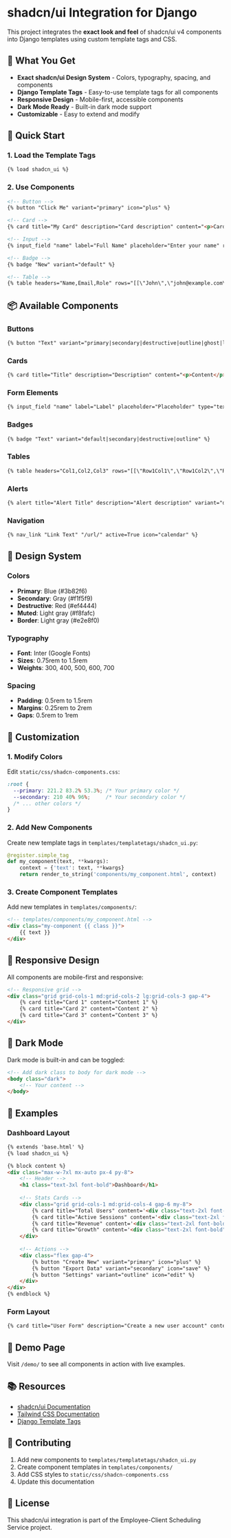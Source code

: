 # shadcn/ui Integration for Django

This project integrates the **exact look and feel** of shadcn/ui v4 components into Django templates using custom template tags and CSS.

## 🎨 **What You Get**

- **Exact shadcn/ui Design System** - Colors, typography, spacing, and components
- **Django Template Tags** - Easy-to-use template tags for all components
- **Responsive Design** - Mobile-first, accessible components
- **Dark Mode Ready** - Built-in dark mode support
- **Customizable** - Easy to extend and modify

## 🚀 **Quick Start**

### 1. Load the Template Tags

```html
{% load shadcn_ui %}
```

### 2. Use Components

```html
<!-- Button -->
{% button "Click Me" variant="primary" icon="plus" %}

<!-- Card -->
{% card title="My Card" description="Card description" content="<p>Card content</p>" %}

<!-- Input -->
{% input_field "name" label="Full Name" placeholder="Enter your name" required=True %}

<!-- Badge -->
{% badge "New" variant="default" %}

<!-- Table -->
{% table headers="Name,Email,Role" rows="[[\"John\",\"john@example.com\",\"Admin\"]]" %}
```

## 📦 **Available Components**

### Buttons
```html
{% button "Text" variant="primary|secondary|destructive|outline|ghost|link" size="sm|default|lg" icon="plus|calendar|edit|trash|save" %}
```

### Cards
```html
{% card title="Title" description="Description" content="<p>Content</p>" footer="<div>Footer</div>" %}
```

### Form Elements
```html
{% input_field "name" label="Label" placeholder="Placeholder" type="text|email|tel|date|time|textarea" required=True %}
```

### Badges
```html
{% badge "Text" variant="default|secondary|destructive|outline" %}
```

### Tables
```html
{% table headers="Col1,Col2,Col3" rows="[[\"Row1Col1\",\"Row1Col2\",\"Row1Col3\"],[\"Row2Col1\",\"Row2Col2\",\"Row2Col3\"]]" %}
```

### Alerts
```html
{% alert title="Alert Title" description="Alert description" variant="default|destructive" %}
```

### Navigation
```html
{% nav_link "Link Text" "/url/" active=True icon="calendar" %}
```

## 🎨 **Design System**

### Colors
- **Primary**: Blue (#3b82f6)
- **Secondary**: Gray (#f1f5f9)
- **Destructive**: Red (#ef4444)
- **Muted**: Light gray (#f8fafc)
- **Border**: Light gray (#e2e8f0)

### Typography
- **Font**: Inter (Google Fonts)
- **Sizes**: 0.75rem to 1.5rem
- **Weights**: 300, 400, 500, 600, 700

### Spacing
- **Padding**: 0.5rem to 1.5rem
- **Margins**: 0.25rem to 2rem
- **Gaps**: 0.5rem to 1rem

## 🔧 **Customization**

### 1. Modify Colors
Edit `static/css/shadcn-components.css`:

```css
:root {
  --primary: 221.2 83.2% 53.3%; /* Your primary color */
  --secondary: 210 40% 96%;     /* Your secondary color */
  /* ... other colors */
}
```

### 2. Add New Components
Create new template tags in `templates/templatetags/shadcn_ui.py`:

```python
@register.simple_tag
def my_component(text, **kwargs):
    context = {'text': text, **kwargs}
    return render_to_string('components/my_component.html', context)
```

### 3. Create Component Templates
Add new templates in `templates/components/`:

```html
<!-- templates/components/my_component.html -->
<div class="my-component {{ class }}">
    {{ text }}
</div>
```

## 📱 **Responsive Design**

All components are mobile-first and responsive:

```html
<!-- Responsive grid -->
<div class="grid grid-cols-1 md:grid-cols-2 lg:grid-cols-3 gap-4">
    {% card title="Card 1" content="Content 1" %}
    {% card title="Card 2" content="Content 2" %}
    {% card title="Card 3" content="Content 3" %}
</div>
```

## 🌙 **Dark Mode**

Dark mode is built-in and can be toggled:

```html
<!-- Add dark class to body for dark mode -->
<body class="dark">
    <!-- Your content -->
</body>
```

## 🎯 **Examples**

### Dashboard Layout
```html
{% extends 'base.html' %}
{% load shadcn_ui %}

{% block content %}
<div class="max-w-7xl mx-auto px-4 py-8">
    <!-- Header -->
    <h1 class="text-3xl font-bold">Dashboard</h1>
    
    <!-- Stats Cards -->
    <div class="grid grid-cols-1 md:grid-cols-4 gap-6 my-8">
        {% card title="Total Users" content='<div class="text-2xl font-bold">1,234</div>' %}
        {% card title="Active Sessions" content='<div class="text-2xl font-bold">567</div>' %}
        {% card title="Revenue" content='<div class="text-2xl font-bold">$12,345</div>' %}
        {% card title="Growth" content='<div class="text-2xl font-bold">+12%</div>' %}
    </div>
    
    <!-- Actions -->
    <div class="flex gap-4">
        {% button "Create New" variant="primary" icon="plus" %}
        {% button "Export Data" variant="secondary" icon="save" %}
        {% button "Settings" variant="outline" icon="edit" %}
    </div>
</div>
{% endblock %}
```

### Form Layout
```html
{% card title="User Form" description="Create a new user account" content='<form class="space-y-6">{% csrf_token %}<div class="grid grid-cols-1 md:grid-cols-2 gap-4">{% input_field "first_name" label="First Name" required=True %}{% input_field "last_name" label="Last Name" required=True %}</div><div>{% input_field "email" label="Email" type="email" required=True %}</div><div>{% input_field "bio" label="Bio" type="textarea" placeholder="Tell us about yourself" %}</div><div class="flex justify-end space-x-4">{% button "Cancel" variant="outline" %}{% button "Save User" variant="primary" %}</div></form>' %}
```

## 🚀 **Demo Page**

Visit `/demo/` to see all components in action with live examples.

## 📚 **Resources**

- [shadcn/ui Documentation](https://ui.shadcn.com/)
- [Tailwind CSS Documentation](https://tailwindcss.com/docs)
- [Django Template Tags](https://docs.djangoproject.com/en/stable/howto/custom-template-tags/)

## 🤝 **Contributing**

1. Add new components to `templates/templatetags/shadcn_ui.py`
2. Create component templates in `templates/components/`
3. Add CSS styles to `static/css/shadcn-components.css`
4. Update this documentation

## 📄 **License**

This shadcn/ui integration is part of the Employee-Client Scheduling Service project.
